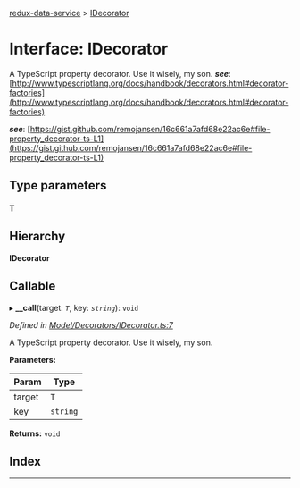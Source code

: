 [redux-data-service](../README.md) > [IDecorator](../interfaces/idecorator.md)

# Interface: IDecorator

A TypeScript property decorator. Use it wisely, my son.
*__see__*: [http://www.typescriptlang.org/docs/handbook/decorators.html#decorator-factories](http://www.typescriptlang.org/docs/handbook/decorators.html#decorator-factories)

*__see__*: [https://gist.github.com/remojansen/16c661a7afd68e22ac6e#file-property_decorator-ts-L1](https://gist.github.com/remojansen/16c661a7afd68e22ac6e#file-property_decorator-ts-L1)

## Type parameters
#### T 
## Hierarchy

**IDecorator**

## Callable
▸ **__call**(target: *`T`*, key: *`string`*): `void`

*Defined in [Model/Decorators/IDecorator.ts:7](https://github.com/Rediker-Software/redux-data-service/blob/b3239e0/src/Model/Decorators/IDecorator.ts#L7)*

A TypeScript property decorator. Use it wisely, my son.

**Parameters:**

| Param | Type |
| ------ | ------ |
| target | `T` |
| key | `string` |

**Returns:** `void`

## Index

---

